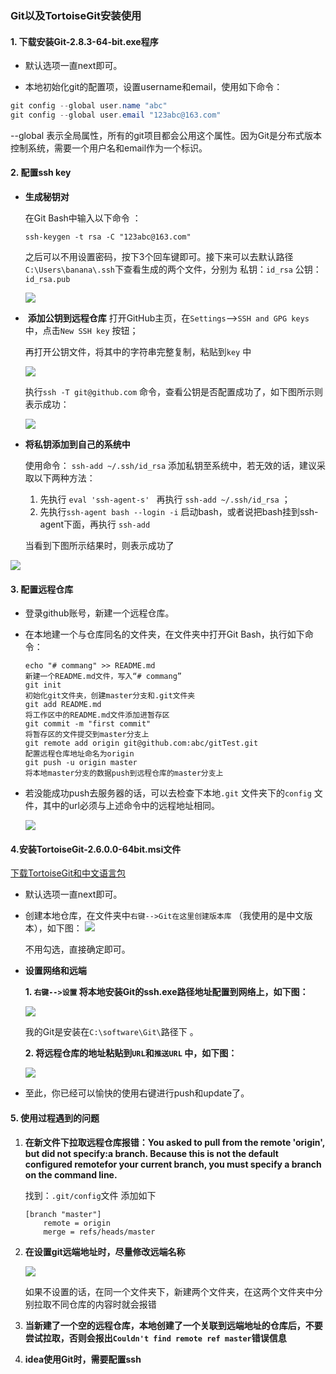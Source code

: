 ### Git以及TortoiseGit安装使用

#### 1. 下载安装Git-2.8.3-64-bit.exe程序

- 默认选项一直next即可。


- 本地初始化git的配置项，设置username和email，使用如下命令：

 ```java
git config --global user.name "abc"
git config --global user.email "123abc@163.com"
 ```

--global 表示全局属性，所有的git项目都会公用这个属性。因为Git是分布式版本控制系统，需要一个用户名和email作为一个标识。

#### 2. 配置ssh key

- **生成秘钥对** 

  在Git Bash中输入以下命令 ：

  ``` 
  ssh-keygen -t rsa -C "123abc@163.com"
  ```
  之后可以不用设置密码，按下3个回车键即可。接下来可以去默认路径 `C:\Users\banana\.ssh`下查看生成的两个文件，分别为 私钥：`id_rsa` 公钥：`id_rsa.pub` 

  ![](C:\Users\banana\Pictures\微信截图_20180324002602.png)

- ​ **添加公钥到远程仓库** 
  打开GitHub主页，在`Settings`-->`SSH and GPG keys`中，点击`New SSH key` 按钮；

  再打开公钥文件，将其中的字符串完整复制，粘贴到`key` 中

  ![](C:\Users\banana\Pictures\微信截图_20180324002258.png)

  执行`ssh -T git@github.com` 命令，查看公钥是否配置成功了，如下图所示则表示成功：

  ![](C:\Users\banana\Pictures\微信截图_20180324213757.png)

- **将私钥添加到自己的系统中** 

  使用命令： `ssh-add ~/.ssh/id_rsa`  添加私钥至系统中，若无效的话，建议采取以下两种方法：
  1. 先执行 `eval 'ssh-agent-s' ` 再执行 `ssh-add ~/.ssh/id_rsa` ；
  2. 先执行`ssh-agent bash --login -i` 启动bash，或者说把bash挂到ssh-agent下面，再执行 `ssh-add`

  当看到下图所示结果时，则表示成功了

![](C:\Users\banana\Pictures\微信截图_20180324003452.png)

#### 3. 配置远程仓库

- 登录github账号，新建一个远程仓库。

- 在本地建一个与仓库同名的文件夹，在文件夹中打开Git Bash，执行如下命令：

  ``` 
  echo "# commang" >> README.md
  新建一个README.md文件，写入“# commang”
  git init
  初始化git文件夹，创建master分支和.git文件夹
  git add README.md
  将工作区中的README.md文件添加进暂存区
  git commit -m "first commit"
  将暂存区的文件提交到master分支上
  git remote add origin git@github.com:abc/gitTest.git
  配置远程仓库地址命名为origin
  git push -u origin master
  将本地master分支的数据push到远程仓库的master分支上
  ```

- 若没能成功push去服务器的话，可以去检查下本地`.git` 文件夹下的`config` 文件，其中的url必须与上述命令中的远程地址相同。

  ![](C:\Users\banana\Pictures\微信截图_20180324141838.png)
#### 4.安装TortoiseGit-2.6.0.0-64bit.msi文件 

[下载TortoiseGit和中文语言包](https://tortoisegit.org/download/)

- 默认选项一直next即可。

- 创建本地仓库，在文件夹中`右键-->Git在这里创建版本库` （我使用的是中文版本），如下图：
  ![](C:\Users\banana\Pictures\微信截图_20180324214536.png)

  不用勾选，直接确定即可。

- **设置网络和远端** 

  **1. `右键-->设置` 将本地安装Git的ssh.exe路径地址配置到网络上，如下图：**

  ![](C:\Users\banana\Pictures\微信截图_20180324215326.png)

  我的Git是安装在`C:\software\Git\`路径下 。

  **2. 将远程仓库的地址粘贴到`URL`和`推送URL` 中，如下图：**

  ![](C:\Users\banana\Pictures\微信截图_20180324214754.png)

- 至此，你已经可以愉快的使用右键进行push和update了。

#### 5. 使用过程遇到的问题

1. **在新文件下拉取远程仓库报错：You asked to pull from the remote 'origin', but did not specify:a branch. Because this is not the default configured remotefor your current branch, you must specify a branch on the command line.**

   找到：`.git/config`文件 添加如下

   ```
   [branch "master"]
       remote = origin
       merge = refs/heads/master
   ```

2. **在设置git远端地址时，尽量修改远端名称** 

   ![](C:\Users\banana\Pictures\微信截图_20180327222554.png)

   如果不设置的话，在同一个文件夹下，新建两个文件夹，在这两个文件夹中分别拉取不同仓库的内容时就会报错

3.  **当新建了一个空的远程仓库，本地创建了一个关联到远端地址的仓库后，不要尝试拉取，否则会报出`Couldn't find remote ref master`错误信息**

4. **idea使用Git时，需要配置ssh**

